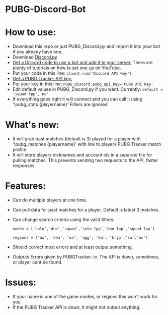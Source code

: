 # PUBG-Discord-Bot

# How to use:
- Download this repo or just PUBG_Discord.py and import it into your bot if you already have one.
- Download [Discord.py](https://github.com/Rapptz/discord.py)
- [Get a Discord code to use a bot and add it to your server.](https://discordapp.com/developers/docs/topics/oauth2#bots)  There are plenty of tutorials on how to set one up on YouTube.
- Put your code in this line: `client.run('Discord API Key')`
- [Get a PUBG Tracker API key.](https://pubgtracker.com/site-api)
- Put your key in this line: `PUBG_Discord.pubg_api_key='PUBG API Key'`
- Edit default values in PUBG_Discord.py if you want. Currently: `default = 'squad-fpp','na'`
- If everything goes right it will connect and you can call it using '!pubg_stats {playername}' Filters are ignored

# What's new:
- It will grab past matches (default is 3) played for a player with '!pubg_matches {playername}' with link to players PUBG Tracker match profile
- It will store players nicknames and account ids in a separate file for pulling matches. This prevents sending two requests to the API, faster responses.

# Features:
- Can do multiple players at one time.
- Can pull data for past matches for a player. Default is latest 3 matches.
- Can change search criteria using the valid filters:

  `modes = ['solo','duo','squad','solo-fpp','duo-fpp','squad-fpp']`

  `regions = ['as', 'sea', 'na', 'agg', 'eu', 'krjp','sa','oc']`

- Should correct most errors and at least output something.
- Outputs Errors given by PUBGTracker. ie. The API is down, sometimes, or player cant be found.


# Issues:
- If your name is one of the game modes, or regions this won't work for you.
- If the PUBG Tracker API is down, it might not output anything.
